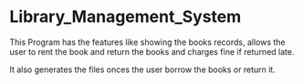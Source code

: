 # Library_Management_System

This Program has the features like  showing the books records, allows the user to rent the book and return the books and charges 
fine if returned late.

It also generates the files onces the user borrow the books or return it.
